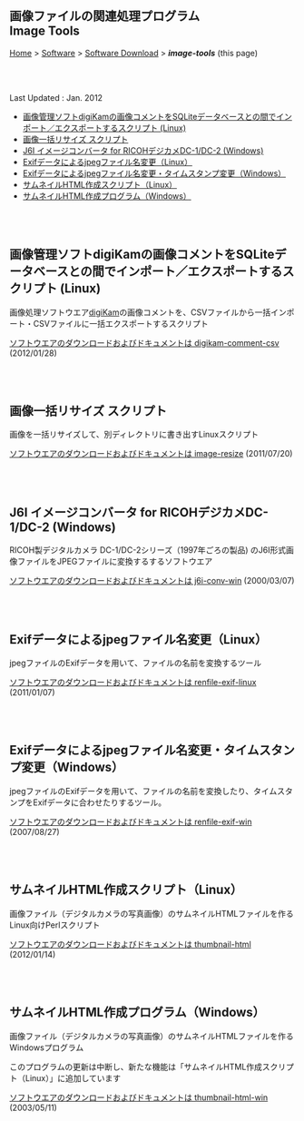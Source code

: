 ## 画像ファイルの関連処理プログラム<br />Image Tools<!-- omit in toc -->

[Home](https://oasis3855.github.io/webpage/) > [Software](https://oasis3855.github.io/webpage/software/index.html) > [Software Download](https://oasis3855.github.io/webpage/software/software-download.html) > ***image-tools*** (this page)

<br />
<br />

Last Updated : Jan. 2012

- [画像管理ソフトdigiKamの画像コメントをSQLiteデータベースとの間でインポート／エクスポートするスクリプト (Linux)](#画像管理ソフトdigikamの画像コメントをsqliteデータベースとの間でインポートエクスポートするスクリプト-linux)
- [画像一括リサイズ スクリプト](#画像一括リサイズ-スクリプト)
- [J6I イメージコンバータ for RICOHデジカメDC-1/DC-2 (Windows)](#j6i-イメージコンバータ-for-ricohデジカメdc-1dc-2-windows)
- [Exifデータによるjpegファイル名変更（Linux）](#exifデータによるjpegファイル名変更linux)
- [Exifデータによるjpegファイル名変更・タイムスタンプ変更（Windows）](#exifデータによるjpegファイル名変更タイムスタンプ変更windows)
- [サムネイルHTML作成スクリプト（Linux）](#サムネイルhtml作成スクリプトlinux)
- [サムネイルHTML作成プログラム（Windows）](#サムネイルhtml作成プログラムwindows)

<br />
<br />

## 画像管理ソフトdigiKamの画像コメントをSQLiteデータベースとの間でインポート／エクスポートするスクリプト (Linux)

画像処理ソフトウエア[digiKam](https://www.digikam.org/)の画像コメントを、CSVファイルから一括インポート・CSVファイルに一括エクスポートするスクリプト

[ソフトウエアのダウンロードおよびドキュメントは digikam-comment-csv](./digikam-comment-csv/README.md) (2012/01/28)


<br />
<br />

## 画像一括リサイズ スクリプト

画像を一括リサイズして、別ディレクトリに書き出すLinuxスクリプト

[ソフトウエアのダウンロードおよびドキュメントは image-resize](image-resize/README.md) (2011/07/20)

<br />
<br />

## J6I イメージコンバータ for RICOHデジカメDC-1/DC-2 (Windows)

RICOH製デジタルカメラ DC-1/DC-2シリーズ（1997年ごろの製品) のJ6I形式画像ファイルをJPEGファイルに変換するするソフトウエア

[ソフトウエアのダウンロードおよびドキュメントは j6i-conv-win](j6i-conv-win) (2000/03/07)

<br />
<br />

## Exifデータによるjpegファイル名変更（Linux）

jpegファイルのExifデータを用いて、ファイルの名前を変換するツール

[ソフトウエアのダウンロードおよびドキュメントは renfile-exif-linux](renfile-exif-linux/README.md) (2011/01/07)

<br />
<br />

## Exifデータによるjpegファイル名変更・タイムスタンプ変更（Windows）

jpegファイルのExifデータを用いて、ファイルの名前を変換したり、タイムスタンプをExifデータに合わせたりするツール。 

[ソフトウエアのダウンロードおよびドキュメントは renfile-exif-win](renfile-exif-win/README.md) (2007/08/27)

<br />
<br />

## サムネイルHTML作成スクリプト（Linux）

画像ファイル（デジタルカメラの写真画像）のサムネイルHTMLファイルを作るLinux向けPerlスクリプト

[ソフトウエアのダウンロードおよびドキュメントは thumbnail-html](thumbnail-html/README.md) (2012/01/14)

<br />
<br />

## サムネイルHTML作成プログラム（Windows）

画像ファイル（デジタルカメラの写真画像）のサムネイルHTMLファイルを作るWindowsプログラム

このプログラムの更新は中断し、新たな機能は「サムネイルHTML作成スクリプト（Linux）」に追加しています

[ソフトウエアのダウンロードおよびドキュメントは thumbnail-html-win](thumbnail-html-win/README.md) (2003/05/11)


<br />
<br />


